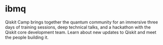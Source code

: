 # ibmq
Qiskit Camp brings together the quantum community for an immersive three days of training sessions, deep technical talks, and a hackathon with the Qiskit core development team. Learn about new updates to Qiskit and meet the people building it.
